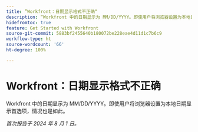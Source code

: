 ```yaml
---
title: ”Workfront：日期显示格式不正确“
description: “Workfront 中的日期显示为 MM/DD/YYYY。即使用户将浏览器设置为本地日期显示首选项，情况也是如此。”
hidefromtoc: true
feature: Get Started with Workfront
source-git-commit: 5883bf2455640b180072be228eae4d11d1c7b6c9
workflow-type: ht
source-wordcount: '66'
ht-degree: 100%

---
```



# Workfront：日期显示格式不正确

Workfront 中的日期显示为 MM/DD/YYYY。即使用户将浏览器设置为本地日期显示首选项，情况也是如此。

_首次报告于 2024 年 8 月 1 日。_
